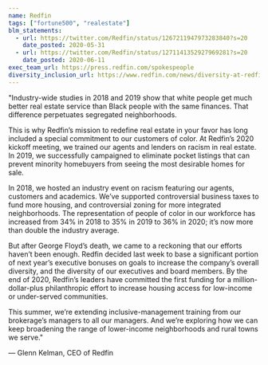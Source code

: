 ```yaml
---
name: Redfin
tags: ["fortune500", "realestate"]
blm_statements:
  - url: https://twitter.com/Redfin/status/1267211947973283840?s=20
    date_posted: 2020-05-31
  - url: https://twitter.com/Redfin/status/1271141352927969281?s=20
    date_posted: 2020-06-11
exec_team_url: https://press.redfin.com/spokespeople
diversity_inclusion_url: https://www.redfin.com/news/diversity-at-redfin-in-2020/
---
```


"Industry-wide studies in 2018 and 2019 show that white people get much better real estate service than Black people with the same finances. That difference perpetuates segregated neighborhoods.

This is why Redfin’s mission to redefine real estate in your favor has long included a special commitment to our customers of color. At Redfin’s 2020 kickoff meeting, we trained our agents and lenders on racism in real estate. In 2019, we successfully campaigned to eliminate pocket listings that can prevent minority homebuyers from seeing the most desirable homes for sale.

In 2018, we hosted an industry event on racism featuring our agents, customers and academics. We’ve supported controversial business taxes to fund more housing, and controversial zoning for more integrated neighborhoods. The representation of people of color in our workforce has increased from 34% in 2018 to 35% in 2019 to 36% in 2020; it’s now more than double the industry average.

But after George Floyd’s death, we came to a reckoning that our efforts haven’t been enough. Redfin decided last week to base a significant portion of next year’s executive bonuses on goals to increase the company’s overall diversity, and the diversity of our executives and board members. By the end of 2020, Redfin’s leaders have committed the first funding for a million-dollar-plus philanthropic effort to increase housing access for low-income or under-served communities.

This summer, we’re extending inclusive-management training from our brokerage’s managers to all our managers. And we’re exploring how we can keep broadening the range of lower-income neighborhoods and rural towns we serve."

— Glenn Kelman, CEO of Redfin
